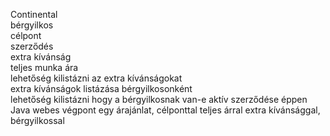 Continental  
bérgyilkos  
célpont  
szerződés  
extra kívánság  
teljes munka ára  
lehetőség kilistázni az extra kívánságokat  
extra kívánságok listázása bérgyilkosonként  
lehetőség kilistázni hogy a bérgyilkosnak van-e aktív szerződése éppen  
Java webes végpont egy árajánlat, célponttal teljes árral extra kívánsággal, bérgyilkossal
